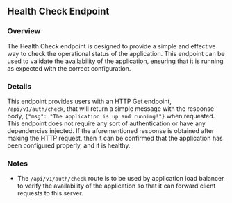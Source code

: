## Health Check Endpoint

### Overview

The Health Check endpoint is designed to provide a simple and effective way to check the operational status of the application. This endpoint can be used to validate the availability of the application, ensuring that it is running as expected with the correct configuration.

### Details

This endpoint provides users with an HTTP Get endpoint, `/api/v1/auth/check`, that will return a simple message with the response body, `{"msg": "The application is up and running!"}` when requested. This endpoint does not require any sort of authentication or have any dependencies injected. If the aforementioned response is obtained after making the HTTP request, then it can be confirmed that the application has been configured properly, and it is healthy.

### Notes

* The `/api/v1/auth/check` route is to be used by application load balancer to verify the availability of the application so that it can forward client requests to this server.
